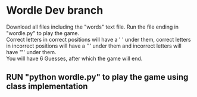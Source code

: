 # Wordle Dev branch

Download all files including the "words" text file. Run the file ending in "wordle.py" to play the game. <br>
Correct letters in correct positions will have a ' ' under them, correct letters in incorrect positions will have a '\'' under them and incorrect letters will have '\"' under them. <br>
You will have 6 Guesses, after which the game will end.

## RUN "python wordle.py" to play the game using class implementation